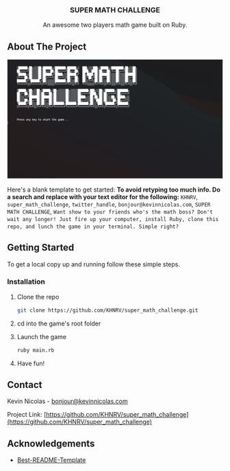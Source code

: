 <!-- PROJECT LOGO -->
<br />
<h3 align="center">SUPER MATH CHALLENGE</h3>

  <p align="center">
    An awesome two players math game built on Ruby.
    <br />

<!-- ABOUT THE PROJECT -->

## About The Project

![Welcome Page](./docs/images/Welcome.png)

Here's a blank template to get started:
**To avoid retyping too much info. Do a search and replace with your text editor for the following:**
`KHNRV`, `super_math_challenge`, `twitter_handle`, `bonjour@kevinnicolas.com`, `SUPER MATH CHALLENGE`, `Want show to your friends who's the math boss? Don't wait any longer! Just fire up your computer, install Ruby, clone this repo, and lunch the game in your terminal. Simple right?`

## Getting Started

To get a local copy up and running follow these simple steps.

### Installation

1. Clone the repo
   ```sh
   git clone https://github.com/KHNRV/super_math_challenge.git
   ```
2. cd into the game's root folder

3. Launch the game
   ```sh
   ruby main.rb
   ```
4. Have fun!

<!-- CONTACT -->

## Contact

Kevin Nicolas - bonjour@kevinnicolas.com

Project Link: [https://github.com/KHNRV/super_math_challenge](https://github.com/KHNRV/super_math_challenge)

<!-- ACKNOWLEDGEMENTS -->

## Acknowledgements

- [Best-README-Template](https://github.com/othneildrew/Best-README-Template)

<!-- MARKDOWN LINKS & IMAGES -->
<!-- https://www.markdownguide.org/basic-syntax/#reference-style-links -->

[contributors-shield]: https://img.shields.io/github/contributors/KHNRV/repo.svg?style=for-the-badge
[contributors-url]: https://github.com/KHNRV/repo/graphs/contributors
[forks-shield]: https://img.shields.io/github/forks/KHNRV/repo.svg?style=for-the-badge
[forks-url]: https://github.com/KHNRV/repo/network/members
[stars-shield]: https://img.shields.io/github/stars/KHNRV/repo.svg?style=for-the-badge
[stars-url]: https://github.com/KHNRV/repo/stargazers
[issues-shield]: https://img.shields.io/github/issues/KHNRV/repo.svg?style=for-the-badge
[issues-url]: https://github.com/KHNRV/repo/issues
[license-shield]: https://img.shields.io/github/license/KHNRV/repo.svg?style=for-the-badge
[license-url]: https://github.com/KHNRV/repo/blob/master/LICENSE.txt
[linkedin-shield]: https://img.shields.io/badge/-LinkedIn-black.svg?style=for-the-badge&logo=linkedin&colorB=555
[linkedin-url]: https://linkedin.com/in/KHNRV

